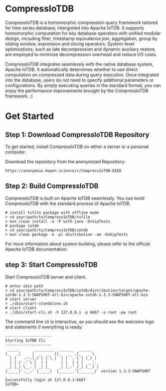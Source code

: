 # CompressIoTDB
CompressIoTDB is a homomorphic compression query framework tailored for time series database, intergreted into Apache IoTDB. It supports homomorphic computation for key database operators with unified modular design, including filter, timestamp equivalence join, aggregation, group by sliding window, expression and slicing operators. System-level optimizations, such as late decompression and dynamic auxiliary restore, are employed to minimize decompression overhead and reduce I/O costs.

CompressIoTDB integrates seamlessly with the native database system, Apache IoTDB. It automatically determines whether to use direct computation on compressed data during query execution. Once integrated into the database, users do not need to specify additional parameters or configurations. By simply executing queries in the standard format, you can enjoy the performance improvements brought by the CompressIoTDB framework. :)


# Get Started

## Step 1: Download CompressIoTDB Repository
To get started, install CompressIoTDB on either a server or a personal computer. 

Download the repository from the anonymized Repository:
 
 ```shell
 https://anonymous.4open.science/r/CompressIoTDB-EEE8
```

## Step 2: Build CompressIoTDB

CompressIoTDB is built on Apache IoTDB seamlessly. You can build CompressIoTDB with the standard process of Apache IoTDB.

```shell
# install tsfile package with offline mode
> cd your/path/to/CompressIoTDB/tsfile 
> mvn clean install -o -P with-java -DskipTests
# package iotdb
> cd your/path/to/CompressIoTDB/iotdb
> mvn clean package -o -pl distribution -am -DskipTests
```
For more information about system building, please refer to the official Apache IoTDB documentation.

## step 3: Start CompressIoTDB

Start CompressIoTDB server and client.

```shell
# enter sbin path
> cd your/path/to/CompressIoTDB/iotdb/distribution/target/apache-iotdb-1.3.3-SNAPSHOT-all-bin/apache-iotdb-1.3.3-SNAPSHOT-all-bin
# start server
> ./sbin/start-standalone.sh
# start client
> ./sbin/start-cli.sh -h 127.0.0.1 -p 6667 -u root -pw root
```
The command line cli is interactive, so you should see the welcome logo and statements if everything is ready:
```
---------------------
Starting IoTDB Cli
---------------------
 _____       _________  ______   ______    
|_   _|     |  _   _  ||_   _ `.|_   _ \   
  | |   .--.|_/ | | \_|  | | `. \ | |_) |  
  | | / .'`\ \  | |      | |  | | |  __'.  
 _| |_| \__. | _| |_    _| |_.' /_| |__) | 
|_____|'.__.' |_____|  |______.'|_______/  version 1.3.3-SNAPSHOT 

Successfully login at 127.0.0.1:6667
IoTDB> 
```